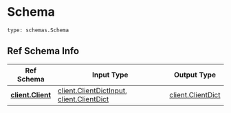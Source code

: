 # Schema
```
type: schemas.Schema
```

## Ref Schema Info
Ref Schema | Input Type | Output Type
---------- | ---------- | -----------
[**client.Client**](../../../../components/schema/client.md) | [client.ClientDictInput](../../../../components/schema/client.md#clientdictinput), [client.ClientDict](../../../../components/schema/client.md#clientdict) | [client.ClientDict](../../../../components/schema/client.md#clientdict)
